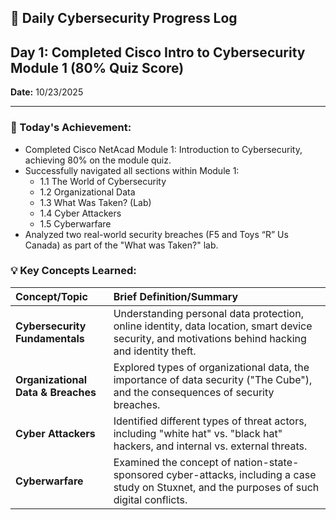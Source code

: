 ## 📅 Daily Cybersecurity Progress Log

## Day 1: Completed Cisco Intro to Cybersecurity Module 1 (80% Quiz Score)

**Date:** 10/23/2025

---

### 🎯 Today's Achievement:

* Completed Cisco NetAcad Module 1: Introduction to Cybersecurity, achieving 80% on the module quiz.
* Successfully navigated all sections within Module 1:
    * 1.1 The World of Cybersecurity
    * 1.2 Organizational Data
    * 1.3 What Was Taken? (Lab)
    * 1.4 Cyber Attackers
    * 1.5 Cyberwarfare
* Analyzed two real-world security breaches (F5 and Toys “R” Us Canada) as part of the "What was Taken?" lab.

### 💡 Key Concepts Learned:

| Concept/Topic | Brief Definition/Summary |
| :--- | :--- |
| **Cybersecurity Fundamentals** | Understanding personal data protection, online identity, data location, smart device security, and motivations behind hacking and identity theft. |
| **Organizational Data & Breaches** | Explored types of organizational data, the importance of data security ("The Cube"), and the consequences of security breaches. |
| **Cyber Attackers** | Identified different types of threat actors, including "white hat" vs. "black hat" hackers, and internal vs. external threats. |
| **Cyberwarfare** | Examined the concept of nation-state-sponsored cyber-attacks, including a case study on Stuxnet, and the purposes of such digital conflicts. |
